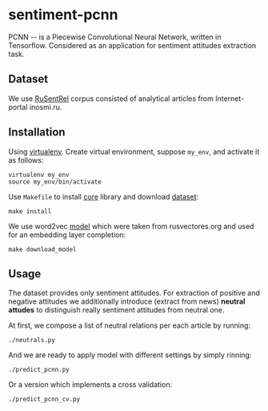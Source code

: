 # sentiment-pcnn

PCNN -- is a Piecewise Convolutional Neural Network, written in Tensorflow.
Considered as an application for sentiment attitudes extraction task.

Dataset
-------
We use [RuSentRel](https://github.com/nicolay-r/RuSentRel)
corpus consisted of analytical articles from Internet-portal
inosmi.ru.

Installation
------------

Using [virtualenv](https://www.pythoncentral.io/how-to-install-virtualenv-python/).
Create virtual environment, suppose `my_env`, and activate it as follows:
```
virtualenv my_env
source my_env/bin/activate
```

Use `Makefile` to install
[core](https://github.com/nicolay-r/sentiment-erc-core) library and download
[dataset](https://github.com/nicolay-r/RuSentRel):
```
make install
```

We use word2vec
[model](http://rusvectores.org/static/models/rusvectores2/news_mystem_skipgram_1000_20_2015.bin.gz)
which were taken from rusvectores.org and used for an embedding layer completion:
```
make download_model
```

Usage
-----
The dataset provides only sentiment attitudes.
For extraction of positive and negative attitudes we additionally introduce
(extract from news) **neutral attudes** to distinguish really sentiment
attitudes from neutral one.

At first, we compose a list of neutral relations per each article by running:
```
./neutrals.py
```
And we are ready to apply model with different settings by simply rinning:
```
./predict_pcnn.py
```
Or a version which implements a cross validation:
```
./predict_pcnn_cv.py
```
